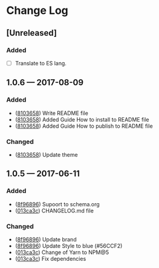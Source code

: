 # Change Log

## [Unreleased]
### Added
- [ ] Translate to ES lang.

## 1.0.6 — 2017-08-09
### Added
- ([8103658][]) Write README file
- ([8103658][]) Added Guide How to install to README file
- ([8103658][]) Added Guide How to publish to README file

### Changed
- ([8103658][]) Update theme

## 1.0.5 — 2017-06-11
### Added
- ([8f96896][]) Supoort to schema.org
- ([013ca3c][]) CHANGELOG.md file

### Changed
- ([8f96896][]) Update brand
- ([8f96896][]) Update Style to blue (#56CCF2)
- ([013ca3c][]) Change of Yarn to NPM@5
- ([013ca3c][]) Fix dependencies

[013ca3c]: https://github.com/JonDotsoy/jondosoy-www/commit/013ca3c
[8f96896]: https://github.com/JonDotsoy/jondosoy-www/commit/8f96896
[8103658]: https://github.com/JonDotsoy/jondosoy-www/commit/8103658

